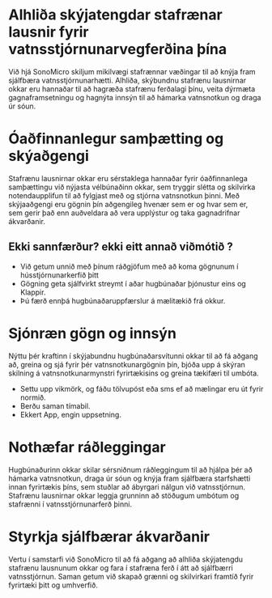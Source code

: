 # Alhliða skýjatengdar stafrænar lausnir fyrir vatnsstjórnunarvegferðina þína
Við hjá SonoMicro skiljum mikilvægi stafrænnar væðingar til að knýja fram sjálfbæra vatnsstjórnunarhætti. Alhliða, skýbundnu stafrænu lausnirnar okkar eru hannaðar til að hagræða stafrænu ferðalagi þínu, veita dýrmæta gagnaframsetningu og hagnýta innsýn til að hámarka vatnsnotkun og draga úr sóun.

# Óaðfinnanlegur samþætting og skýaðgengi
Stafrænu lausnirnar okkar eru sérstaklega hannaðar fyrir óaðfinnanlega samþættingu við nýjasta vélbúnaðinn okkar, sem tryggir slétta og skilvirka notendaupplifun til að fylgjast með og stjórna vatnsnotkun þinni. Með skýjaaðgengi eru gögnin þín aðgengileg hvenær sem er og hvar sem er, sem gerir það enn auðveldara að vera upplýstur og taka gagnadrifnar ákvarðanir.

## Ekki sannfærður? ekki eitt annað viðmótið ?
- Við getum unnið með þínum ráðgjöfum með að koma gögnunum í hússtjórnunarkerfið þitt
- Gögning geta sjálfvirkt streymt í aðar hugbúnaðar þjónustur eins og Klappir.
- Þú færð ennþá hugbúnaðaruppfærslur á mælitækið frá okkur.

# Sjónræn gögn og innsýn
Nýttu þér kraftinn í skýjabundnu hugbúnaðarsvítunni okkar til að fá aðgang að, greina og sjá fyrir þér vatnsnotkunargögnin þín, bjóða upp á skýran skilning á vatnsnotkunarmynstri fyrirtækisins og greina tækifæri til umbóta.

- Settu upp vikmörk, og fáðu tölvupóst eða sms ef að mælingar eru út fyrir normið.
- Berðu saman tímabil.
- Ekkert App, engin uppsetning.

# Nothæfar ráðleggingar
Hugbúnaðurinn okkar skilar sérsniðnum ráðleggingum til að hjálpa þér að hámarka vatnsnotkun, draga úr sóun og knýja fram sjálfbæra starfshætti innan fyrirtækis þíns, sem stuðlar að ábyrgari nálgun við vatnsstjórnun. Stafrænu lausnirnar okkar leggja grunninn að stöðugum umbótum og stafrænni í vatnsstjórnunarferð þinni.

# Styrkja sjálfbærar ákvarðanir
Vertu í samstarfi við SonoMicro til að fá aðgang að alhliða skýjatengdu stafrænu lausnunum okkar og fara í stafræna ferð í átt að sjálfbærri vatnsstjórnun. Saman getum við skapað grænni og skilvirkari framtíð fyrir fyrirtæki þitt og umhverfið.